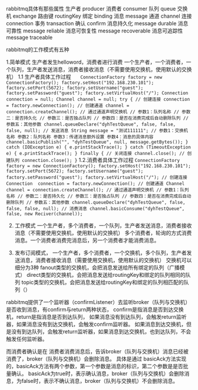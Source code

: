 rabbitmq具体有那些属性
生产者 producer
消费者 consumer
队列 queue
交换机 exchange
路由键 routingKey
绑定 binding
消息 message
通道 channel
连接 connection
事务 transaction
确认 confirm
消息持久化 message durable
消息可靠性 message reliable
消息可恢复性 message recoverable
消息可追踪性 message traceable

rabbitmq的工作模式有五种

1.简单模式
   生产者发生helloword，消费者进行消费
   一个生产者，一个消费者，一个队列，生产者发送消息，消费者接收消息（不需要使用交换机，使用默认的交换机）
    1.1 生产者具体工作过程
    `   ConnectionFactory factory = new ConnectionFactory();
        factory.setHost("192.168.230.101");
        factory.setPort(5672);
        factory.setUsername("guest");
        factory.setPassword("guest");
        factory.setVirtualHost("/");
        Connection connection = null;
        Channel channel = null;
        try {
            // 创建连接
            connection = factory.newConnection();
            // 创建通道
            channel = connection.createChannel();
            // 通过通道声明交换机
            // 参数1：队列名称
            // 参数二：是否持久化
            // 参数三：是否独占队列
            // 参数四：是否在消费完成后自动删除队列
            // 参数五：其他参数
            channel.queueDeclare("dyhTestQueue", false, false, false, null);
            // 发送消息
            String message = "测试111111";
            // 参数1：交换机名称 参数2：队列名称 参数3：传递消息额外设置 参数4：消息的具体内容
            channel.basicPublish("", "dyhTestQueue", null, message.getBytes());
        } catch (IOException e) {
            e.printStackTrace();
        } catch (TimeoutException e) {
            e.printStackTrace();
        } finally {
            // 关闭连接
            channel.close();
            // 创建队列
            connection.close();
        }`
    1.2.消费者具体工作过程
        `ConnectionFactory factory = new ConnectionFactory();
        factory.setHost("192.168.230.101");
        factory.setPort(5672);
        factory.setUsername("guest");
        factory.setPassword("guest");
        factory.setVirtualHost("/");
        // 创建连接
        Connection  connection = factory.newConnection();
        // 创建通道
        Channel channel = connection.createChannel();
        // 通过通道声明交换机
        // 参数1：队列名称
        // 参数二：是否持久化
        // 参数三：是否独占队列
        // 参数四：是否在消费完成后自动删除队列
        // 参数五：其他参数
        channel.queueDeclare("dyhTestQueue", false, false, false, null);
        // 消费消息
        channel.basicConsume("dyhTestQueue", false, new Reciver(channel));`


2. 工作模式
    一个生产者，多个消费者，一个队列，生产者发送消息，消费者接收消息（不需要使用交换机，使用默认的交换机）
    多个消费者，轮询的方式消费消息。一个消费者消费完消息后，另一个消费者才能消费消息。
    

3. 发布订阅模式，
   一个生产者，多个消费者，一个交换机，多个队列，生产者发送消息，消费者接收消息（需要使用交换机，使用默认的交换机）
交换机可以细分为3种 
    fanout类型的交换机，会把消息发送给所有绑定的队列（广播模式）
    direct类型的交换机，会把消息发送给routingKey和绑定的队列相同的队列
    topic类型的交换机，会把消息发送给routingKey和绑定的队列相匹配的队列（）



rabbitmq提供了一个监听器（confirmListener）去监听broker（队列与交换机）是否收到消息，有confirm与return两种状态，
confirm是指消息是否到达交换机，return是指消息是否到达队列，
如果消息没有到达队列，会触发return监听器，如果消息没有到达交换机，会触发confirm监听器。
如果消息到达交换机，但是没有到达队列，会触发return监听器，如果消息到达交换机，也到达队列，不会触发任何监听器。

而消费者确认是在 消费者消费消息后，告诉broker（队列与交换机）消息已经被消费了，broker（队列与交换机）会删除消息。
具体是通过 basicAck方法实现的，basicAck方法有两个参数，第一个参数是消息的标识，第二个参数是是否批量确认。
basicAck为true时，表示确认消息，broker（队列与交换机）会删除消息，为false时，表示不确认消息，broker（队列与交换机）不会删除消息。

    